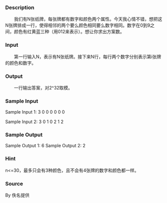 
### Description
　　我们有N张纸牌，每张牌都有数字和颜色两个属性。今天我心情不错，想把这N张牌排成一行，使得相邻的两个要么颜色相同要么数字相同。数字在0到9之间，颜色有红黄蓝三种（用012来表示）。想让你求出方案数。

### Input
　　第一行输入N，表示有N张纸牌。接下来N行，每行两个数字分别表示第i张牌的颜色和数字。


### Output

　　一行输出答案，对2^32取模。

### Sample Input
Sample Input 1:
3
0 0
0 0
0 0

Sample Input 2:
3
0 1
0 2
1 2

### Sample Output
Sample Output 1:
6
Sample Output 2:
2

### Hint
n<=30，最多只会有3种颜色，且不会有4张牌的数字和颜色都一样。

### Source
By 佚名提供